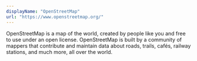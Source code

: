 ```yaml
---
displayName: "OpenStreetMap"
url: "https://www.openstreetmap.org/"
---
```


OpenStreetMap is a map of the world, created by people like you and free to use under an open license. OpenStreetMap is built by a community of mappers that contribute and maintain data about roads, trails, cafés, railway stations, and much more, all over the world. 